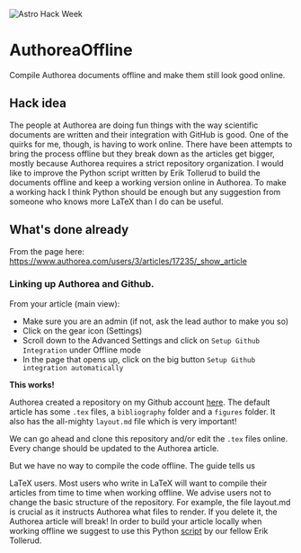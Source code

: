 ![Astro Hack Week](https://img.shields.io/badge/Astro-Hack%20Week-green.svg?style=flat-square)

# AuthoreaOffline
Compile Authorea documents offline and make them still look good online. 

## Hack idea
The people at Authorea are doing fun things with the way scientific documents are written and their integration with GitHub is good. One of the quirks for me, though, is having to work online. There have been attempts to bring the process offline but they break down as the articles get bigger, mostly because Authorea requires a strict repository organization. I would like to improve the Python script written by Erik Tollerud to build the documents offline and keep a working version online in Authorea. To make a working hack I think Python should be enough but any suggestion from someone who knows more LaTeX than I do can be useful.


## What's done already

From the page here: https://www.authorea.com/users/3/articles/17235/_show_article

### Linking up Authorea and Github. 

From your article (main view):
 - Make sure you are an admin (if not, ask the lead author to make you so)
 - Click on the gear icon (Settings)
 - Scroll down to the Advanced Settings and click on `Setup Github Integration` under Offline mode
 - In the page that opens up, click on the big button `Setup Github integration automatically`

**This works!**

Authorea created a repository on my Github account [here](https://github.com/j-faria/Authorea-Offline).
The default article has some `.tex` files, a `bibliography` folder and a `figures` folder. It also has the all-mighty `layout.md` file which is very important! 

We can go ahead and clone this repository and/or edit the `.tex` files online. Every change should be updated to the Authorea article. 

But we have no way to compile the code offline. The guide tells us

  LaTeX users. Most users who write in LaTeX will want to compile their articles from time to time when working offline. We advise users not to change the basic structure of the repository. For example, the file layout.md is crucial as it instructs Authorea what files to render. If you delete it, the Authorea article will break! In order to build your article locally when working offline we suggest to use this Python [script](https://github.com/eteq/authorea-scripts) by our fellow Erik Tollerud.



